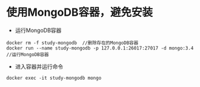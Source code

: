 # 使用MongoDB容器，避免安装
- 运行MongoDB容器
```
docker rm -f study-mongodb  //删除存在的MongoDB容器
docker run --name study-mongodb -p 127.0.0.1:26017:27017 -d mongo:3.4  //运行MongoDB容器
```
- 进入容器并运行命令
```
docker exec -it study-mongodb mongo
```
